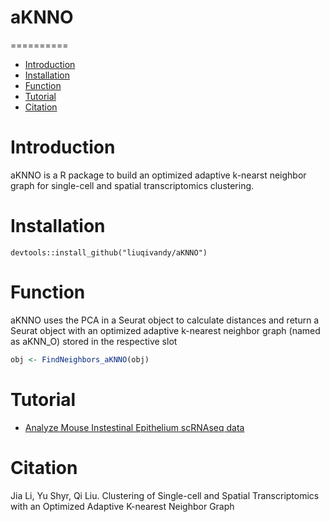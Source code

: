 # aKNNO

==========
* [Introduction](#Introduction)
* [Installation](#Installation)
* [Function](#Function)
* [Tutorial](#Tutorial)
* [Citation](#Citation)

<a name="Introduction"/>

# Introduction

aKNNO is a R package to build an optimized adaptive k-nearst neighbor graph for single-cell and spatial transcriptomics clustering.

<a name="Installation"/>

# Installation

```
devtools::install_github("liuqivandy/aKNNO")
```

<a name="Function"/>

# Function

aKNNO uses the PCA in a Seurat object to calculate distances and return a Seurat object with an optimized adaptive k-nearest neighbor graph (named as aKNN_O) stored in the respective slot

```R
obj <- FindNeighbors_aKNNO(obj)
```


<a name="Tutorial"/>

# Tutorial

- [Analyze Mouse Instestinal Epithelium scRNAseq data](https://htmlpreview.github.io/?https://github.com/liuqivandy/aKNNO/blob/master/Tutorial/mouseInstestine.html)


<a name="Citation"/>

# Citation
Jia Li, Yu Shyr, Qi Liu. Clustering of Single-cell and Spatial Transcriptomics with an Optimized Adaptive K-nearest Neighbor Graph
